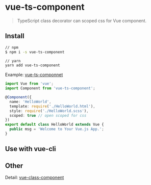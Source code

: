 # vue-ts-component

> TypeScript class decorator can scoped css for Vue component.

## Install

```bash
// npm
$ npm i -s vue-ts-component

// yarn
yarn add vue-ts-component
```

Example: [vue-ts-componnet](https://github.com/foreverzmy/vue-ts-component-demo)

```ts
import Vue from 'vue';
import Component from 'vue-ts-component';

@Component({
  name: 'HelloWorld',
  template: require('./HelloWorld.html'),
  style: require('./HelloWorld.scss'),
  scoped: true // open scoped for css
})
export default class HelloWorld extends Vue {
  public msg = 'Welcome to Your Vue.js App.';
}
```

## Use with vue-cli


## Other

Detail: [vue-class-component](https://www.npmjs.com/package/vue-class-component)

